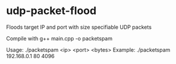 # udp-packet-flood
Floods target IP and port with size specifiable UDP packets

Compile with g++ main.cpp -o packetspam

Usage: ./packetspam \<ip\> \<port\> \<bytes\>
Example: ./packetspam 192.168.0.1 80 4096
